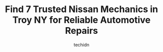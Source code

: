 ---
layout: ampstory
image: https://images.unsplash.com/photo-1484136063621-1acbc3b4ec98?ixlib=rb-4.0.3&ixid=MnwxMjA3fDB8MHxwaG90by1wYWdlfHx8fGVufDB8fHx8&auto=format&fit=crop&w=640&h=853&q=80
author: techidn
featured: false
description: If youre in need of trustworthy and skilled Nissan Mechanic in Troy NY, USA, youll be pleased to discover the 7 best Nissan Mechanic in town. Their expertise and commitment to customer sat
title: Find 7 Trusted Nissan Mechanics in Troy NY for Reliable Automotive Repairs
cover:
   title: Find 7 Trusted Nissan Mechanics in Troy NY for Reliable Automotive Repairs
   subtitle: Rickpate
   background: https://images.unsplash.com/photo-1484136063621-1acbc3b4ec98?ixlib=rb-4.0.3&ixid=MnwxMjA3fDB8MHxwaG90by1wYWdlfHx8fGVufDB8fHx8&auto=format&fit=crop&w=640&h=853&q=80

pages: 
 - layout: thirds
   top: <h1>#1 Georges Auto Repair</h1>
   bottom: "<p>I have a Jeep, so you know what that means.. Just Empty Every Pocket.. But that wasnt the case for these pros! Corey and his team of honest, hardworking, and exp</p>"
   background: https://www.knot35.com/toplist/wp-content/uploads/2023/06/best-nissan-mechanic-1-in-troy-ny-1685839000.jpeg
   backgroundblur: true
 - layout: thirds
   top: <h1>#2 A-1 Automotive</h1>
   bottom: "<p>325 2nd Ave, Troy, NY 12182, United States</p>"
   background: https://www.knot35.com/toplist/wp-content/uploads/2023/06/best-nissan-mechanic-2-in-troy-ny-1685839000.jpeg
   cta:
      link: https://www.knot35.com/toplist/find-7-trusted-nissan-mechanics-in-troy-ny-for-reliable-automotive-repairs/
      text: Find 7 Trusted Nissan Mechanics in Troy NY for Reliable Automotive Repairs
 - layout: thirds
   top: <h1>#3 Fitzgeralds Automotive</h1>
   bottom: "<p>634 5th Ave, Troy, NY 12182, United States</p>"
   background: https://www.knot35.com/toplist/wp-content/uploads/2023/06/best-nissan-mechanic-3-in-troy-ny-1685839001.png
   cta:
      link: https://www.knot35.com/toplist/find-7-trusted-nissan-mechanics-in-troy-ny-for-reliable-automotive-repairs/
      text: Find 7 Trusted Nissan Mechanics in Troy NY for Reliable Automotive Repairs
 - layout: thirds
   top: <h1>#4 Automasters Car Care</h1>
   bottom: "<p>644 Pawling Ave, Troy, NY 12180, United States</p>"
   background: https://images.unsplash.com/photo-1533998839656-76f5e4b2bccb?ixlib=rb-4.0.3&ixid=MnwxMjA3fDB8MHxwaG90by1wYWdlfHx8fGVufDB8fHx8&auto=format&fit=crop&w=640&h=853&q=80
   cta:
      link: https://www.knot35.com/toplist/find-7-trusted-nissan-mechanics-in-troy-ny-for-reliable-automotive-repairs/
      text: Find 7 Trusted Nissan Mechanics in Troy NY for Reliable Automotive Repairs
 - layout: thirds
   top: <h1>#5 DeRubertis Auto Service & Sales</h1>
   bottom: "<p>386 5th Ave, Troy, NY 12182, United States</p>"
   background: https://images.unsplash.com/photo-1613843873231-1447db182f97?ixlib=rb-4.0.3&ixid=MnwxMjA3fDB8MHxwaG90by1wYWdlfHx8fGVufDB8fHx8&auto=format&fit=crop&w=640&h=853&q=80
   cta:
      link: https://www.knot35.com/toplist/find-7-trusted-nissan-mechanics-in-troy-ny-for-reliable-automotive-repairs/
      text: Find 7 Trusted Nissan Mechanics in Troy NY for Reliable Automotive Repairs
 - layout: thirds
   top: <h1>#6 McKay Family Automotive</h1>
   bottom: "<p>1626 5th Ave, Troy, NY 12180, United States</p>"
   background: https://images.unsplash.com/photo-1618556658017-fd9c732d1360?ixlib=rb-4.0.3&ixid=MnwxMjA3fDB8MHxwaG90by1wYWdlfHx8fGVufDB8fHx8&auto=format&fit=crop&w=640&h=853&q=80
   cta:
      link: https://www.knot35.com/toplist/find-7-trusted-nissan-mechanics-in-troy-ny-for-reliable-automotive-repairs/
      text: Find 7 Trusted Nissan Mechanics in Troy NY for Reliable Automotive Repairs
 - layout: thirds
   top: <h1>#7 Auto Repair Solutions</h1>
   bottom: "<p>308 Belgrade St, Troy, NY 12182, United States</p>"
   background: https://images.unsplash.com/photo-1552083974-186346191183?ixlib=rb-4.0.3&ixid=MnwxMjA3fDB8MHxwaG90by1wYWdlfHx8fGVufDB8fHx8&auto=format&fit=crop&w=640&h=853&q=80
   cta:
      link: https://www.knot35.com/toplist/find-7-trusted-nissan-mechanics-in-troy-ny-for-reliable-automotive-repairs/
      text: Find 7 Trusted Nissan Mechanics in Troy NY for Reliable Automotive Repairs
 - layout: thirds
   middle: Continue reading...
   background: https://images.unsplash.com/photo-1527067829737-402993088e6b?ixlib=rb-4.0.3&ixid=MnwxMjA3fDB8MHxwaG90by1wYWdlfHx8fGVufDB8fHx8&auto=format&fit=crop&w=640&h=853&q=80
   cta:
      link: https://www.knot35.com/toplist/find-7-trusted-nissan-mechanics-in-troy-ny-for-reliable-automotive-repairs/
      text: Find 7 Trusted Nissan Mechanics in Troy NY for Reliable Automotive Repairs
      
---